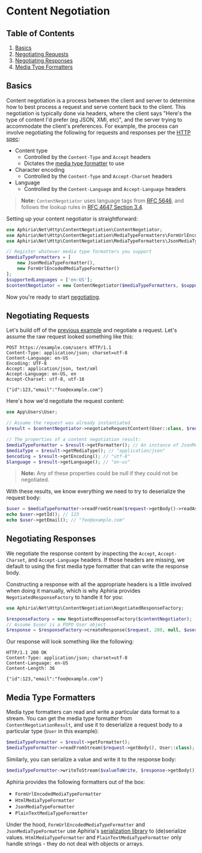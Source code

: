 # Content Negotiation

## Table of Contents
1. [Basics](#basics)
2. [Negotiating Requests](#negotiating-requests)
3. [Negotiating Responses](#negotiating-responses)
4. [Media Type Formatters](#media-type-formatters)

<h2 id="basics">Basics</h2>

Content negotiation is a process between the client and server to determine how to best process a request and serve content back to the client.  This negotiation is typically done via headers, where the client says "Here's the type of content I'd prefer (eg JSON, XMl, etc)", and the server trying to accommodate the client's preferences.  For example, the process can involve negotiating the following for requests and responses per the <a href="https://www.w3.org/Protocols/rfc2616/rfc2616-sec12.html" target="_blank">HTTP spec</a>:

* Content type
  * Controlled by the `Content-Type` and `Accept` headers
  * Dictates the [media type formatter](#media-type-formatters) to use
* Character encoding
  * Controlled by the `Content-Type` and `Accept-Charset` headers
* Language
  * Controlled by the `Content-Language` and `Accept-Language` headers

> **Note:** `ContentNegotiator` uses language tags from <a href="https://tools.ietf.org/html/rfc5646" target="_blank">RFC 5646</a>, and follows the lookup rules in <a href="https://tools.ietf.org/html/rfc4647#section-3.4" target="_blank">RFC 4647 Section 3.4</a>.

Setting up your content negotiator is straightforward:

```php
use Aphiria\Net\Http\ContentNegotiation\ContentNegotiator;
use Aphiria\Net\Http\ContentNegotiation\MediaTypeFormatters\FormUrlEncodedMediaTypeFormatter;
use Aphiria\Net\Http\ContentNegotiation\MediaTypeFormatters\JsonMediaTypeFormatter;

// Register whatever media type formatters you support
$mediaTypeFormatters = [
    new JsonMediaTypeFormatter(),
    new FormUrlEncodedMediaTypeFormatter()
];
$supportedLanguages = ['en-US'];
$contentNegotiator = new ContentNegotiator($mediaTypeFormatters, $supportedLanguages);
```

Now you're ready to start [negotiating](#negotiating-requests).

<h2 id="negotiating-requests">Negotiating Requests</h2>

Let's build off of the [previous example](#basics) and negotiate a request.  Let's assume the raw request looked something like this:

```
POST https://example.com/users HTTP/1.1
Content-Type: application/json; charset=utf-8
Content-Language: en-US
Encoding: UTF-8
Accept: application/json, text/xml
Accept-Language: en-US, en
Accept-Charset: utf-8, utf-16

{"id":123,"email":"foo@example.com"}
```

Here's how we'd negotiate the request content:

```php
use App\Users\User;

// Assume the request was already instantiated
$result = $contentNegotiator->negotiateRequestContent(User::class, $request);

// The properties of a content negotiation result:
$mediaTypeFormatter = $result->getFormatter(); // An instance of JsonMediaTypeFormatter
$mediaType = $result->getMediaType(); // "application/json"
$encoding = $result->getEncoding(); // "utf-8"
$language = $result->getLanguage(); // "en-us"
```

> **Note:** Any of these properties could be null if they could not be negotiated.

With these results, we know everything we need to try to deserialize the request body:

```php
$user = $mediaTypeFormatter->readFromStream($request->getBody()->readAsStream(), User::class);
echo $user->getId(); // 123
echo $user->getEmail(); // "foo@example.com"
```

<h2 id="negotiating-responses">Negotiating Responses</h2>

We negotiate the response content by inspecting the `Accept`, `Accept-Charset`, and `Accept-Language` headers.  If those headers are missing, we default to using the first media type formatter that can write the response body.

Constructing a response with all the appropriate headers is a little involved when doing it manually, which is why Aphiria provides `NegotiatedResponseFactory` to handle it for you:

```php
use Aphiria\Net\Http\ContentNegotiation\NegotiatedResponseFactory;

$responseFactory = new NegotiatedResponseFactory($contentNegotiator);
// Assume $user is a POPO User object
$response = $responseFactory->createResponse($request, 200, null, $user);
```

Our response will look something like the following:

```
HTTP/1.1 200 OK
Content-Type: application/json; charset=utf-8
Content-Language: en-US
Content-Length: 36

{"id":123,"email":"foo@example.com"}
```

<h2 id="media-type-formatters">Media Type Formatters</h2>

Media type formatters can read and write a particular data format to a stream.  You can get the media type formatter from `ContentNegotiationResult`, and use it to deserialize a request body to a particular type (`User` in this example):

```php
$mediaTypeFormatter = $result->getFormatter();
$mediaTypeFormatter->readFromStream($request->getBody(), User::class);
```

Similarly, you can serialize a value and write it to the response body:

```php
$mediaTypeFormatter->writeToStream($valueToWrite, $response->getBody());
```

Aphiria provides the following formatters out of the box:

* `FormUrlEncodedMediaTypeFormatter`
* `HtmlMediaTypeFormatter`
* `JsonMediaTypeFormatter`
* `PlainTextMediaTypeFormatter`

Under the hood, `FormUrlEncodedMediaTypeFormatter` and `JsonMediaTypeFormatter` use Aphiria's <a href="https://github.com/aphiria/serialization" target="_blank">serialization library</a> to (de)serialize values.  `HtmlMediaTypeFormatter` and `PlainTextMediaTypeFormatter` only handle strings - they do not deal with objects or arrays.
